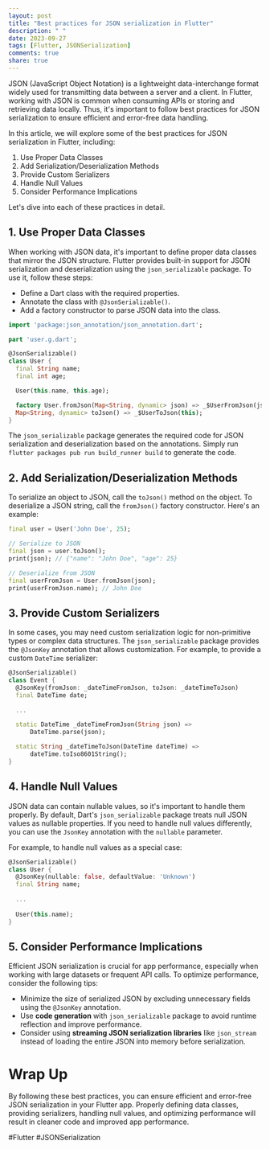 ```yaml
---
layout: post
title: "Best practices for JSON serialization in Flutter"
description: " "
date: 2023-09-27
tags: [Flutter, JSONSerialization]
comments: true
share: true
---
```


JSON (JavaScript Object Notation) is a lightweight data-interchange format widely used for transmitting data between a server and a client. In Flutter, working with JSON is common when consuming APIs or storing and retrieving data locally. Thus, it's important to follow best practices for JSON serialization to ensure efficient and error-free data handling.

In this article, we will explore some of the best practices for JSON serialization in Flutter, including:

1. Use Proper Data Classes
2. Add Serialization/Deserialization Methods
3. Provide Custom Serializers
4. Handle Null Values
5. Consider Performance Implications

Let's dive into each of these practices in detail.

## 1. Use Proper Data Classes

When working with JSON data, it's important to define proper data classes that mirror the JSON structure. Flutter provides built-in support for JSON serialization and deserialization using the `json_serializable` package. To use it, follow these steps:

- Define a Dart class with the required properties.
- Annotate the class with `@JsonSerializable()`.
- Add a factory constructor to parse JSON data into the class.

```dart
import 'package:json_annotation/json_annotation.dart';

part 'user.g.dart';

@JsonSerializable()
class User {
  final String name;
  final int age;

  User(this.name, this.age);

  factory User.fromJson(Map<String, dynamic> json) => _$UserFromJson(json);
  Map<String, dynamic> toJson() => _$UserToJson(this);
}
```

The `json_serializable` package generates the required code for JSON serialization and deserialization based on the annotations. Simply run `flutter packages pub run build_runner build` to generate the code.

## 2. Add Serialization/Deserialization Methods

To serialize an object to JSON, call the `toJson()` method on the object. To deserialize a JSON string, call the `fromJson()` factory constructor. Here's an example:

```dart
final user = User('John Doe', 25);

// Serialize to JSON
final json = user.toJson();
print(json); // {"name": "John Doe", "age": 25}

// Deserialize from JSON
final userFromJson = User.fromJson(json);
print(userFromJson.name); // John Doe
```

## 3. Provide Custom Serializers

In some cases, you may need custom serialization logic for non-primitive types or complex data structures. The `json_serializable` package provides the `@JsonKey` annotation that allows customization. For example, to provide a custom `DateTime` serializer:

```dart
@JsonSerializable()
class Event {
  @JsonKey(fromJson: _dateTimeFromJson, toJson: _dateTimeToJson)
  final DateTime date;
  
  ...

  static DateTime _dateTimeFromJson(String json) =>
      DateTime.parse(json);

  static String _dateTimeToJson(DateTime dateTime) =>
      dateTime.toIso8601String();
}
```

## 4. Handle Null Values

JSON data can contain nullable values, so it's important to handle them properly. By default, Dart's `json_serializable` package treats null JSON values as nullable properties. If you need to handle null values differently, you can use the `JsonKey` annotation with the `nullable` parameter.

For example, to handle null values as a special case:

```dart
@JsonSerializable()
class User {
  @JsonKey(nullable: false, defaultValue: 'Unknown')
  final String name;
  
  ...
  
  User(this.name);
}
```

## 5. Consider Performance Implications

Efficient JSON serialization is crucial for app performance, especially when working with large datasets or frequent API calls. To optimize performance, consider the following tips:

- Minimize the size of serialized JSON by excluding unnecessary fields using the `@JsonKey` annotation.
- Use **code generation** with `json_serializable` package to avoid runtime reflection and improve performance.
- Consider using **streaming JSON serialization libraries** like `json_stream` instead of loading the entire JSON into memory before serialization.

# Wrap Up

By following these best practices, you can ensure efficient and error-free JSON serialization in your Flutter app. Properly defining data classes, providing serializers, handling null values, and optimizing performance will result in cleaner code and improved app performance.

#Flutter #JSONSerialization